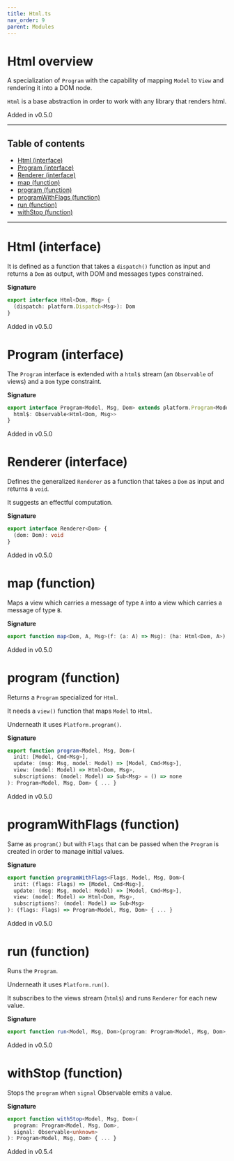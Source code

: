 ```yaml
---
title: Html.ts
nav_order: 9
parent: Modules
---
```


# Html overview

A specialization of `Program` with the capability of mapping `Model` to `View`
and rendering it into a DOM node.

`Html` is a base abstraction in order to work with any library that renders html.

Added in v0.5.0

---

<h2 class="text-delta">Table of contents</h2>

- [Html (interface)](#html-interface)
- [Program (interface)](#program-interface)
- [Renderer (interface)](#renderer-interface)
- [map (function)](#map-function)
- [program (function)](#program-function)
- [programWithFlags (function)](#programwithflags-function)
- [run (function)](#run-function)
- [withStop (function)](#withstop-function)

---

# Html (interface)

It is defined as a function that takes a `dispatch()` function as input and returns a `Dom` as output,
with DOM and messages types constrained.

**Signature**

```ts
export interface Html<Dom, Msg> {
  (dispatch: platform.Dispatch<Msg>): Dom
}
```

Added in v0.5.0

# Program (interface)

The `Program` interface is extended with a `html$` stream (an `Observable` of views) and a `Dom` type constraint.

**Signature**

```ts
export interface Program<Model, Msg, Dom> extends platform.Program<Model, Msg> {
  html$: Observable<Html<Dom, Msg>>
}
```

Added in v0.5.0

# Renderer (interface)

Defines the generalized `Renderer` as a function that takes a `Dom` as input and returns a `void`.

It suggests an effectful computation.

**Signature**

```ts
export interface Renderer<Dom> {
  (dom: Dom): void
}
```

Added in v0.5.0

# map (function)

Maps a view which carries a message of type `A` into a view which carries a message of type `B`.

**Signature**

```ts
export function map<Dom, A, Msg>(f: (a: A) => Msg): (ha: Html<Dom, A>) => Html<Dom, Msg> { ... }
```

Added in v0.5.0

# program (function)

Returns a `Program` specialized for `Html`.

It needs a `view()` function that maps `Model` to `Html`.

Underneath it uses `Platform.program()`.

**Signature**

```ts
export function program<Model, Msg, Dom>(
  init: [Model, Cmd<Msg>],
  update: (msg: Msg, model: Model) => [Model, Cmd<Msg>],
  view: (model: Model) => Html<Dom, Msg>,
  subscriptions: (model: Model) => Sub<Msg> = () => none
): Program<Model, Msg, Dom> { ... }
```

Added in v0.5.0

# programWithFlags (function)

Same as `program()` but with `Flags` that can be passed when the `Program` is created in order to manage initial values.

**Signature**

```ts
export function programWithFlags<Flags, Model, Msg, Dom>(
  init: (flags: Flags) => [Model, Cmd<Msg>],
  update: (msg: Msg, model: Model) => [Model, Cmd<Msg>],
  view: (model: Model) => Html<Dom, Msg>,
  subscriptions?: (model: Model) => Sub<Msg>
): (flags: Flags) => Program<Model, Msg, Dom> { ... }
```

Added in v0.5.0

# run (function)

Runs the `Program`.

Underneath it uses `Platform.run()`.

It subscribes to the views stream (`html$`) and runs `Renderer` for each new value.

**Signature**

```ts
export function run<Model, Msg, Dom>(program: Program<Model, Msg, Dom>, renderer: Renderer<Dom>): Observable<Model> { ... }
```

Added in v0.5.0

# withStop (function)

Stops the `program` when `signal` Observable emits a value.

**Signature**

```ts
export function withStop<Model, Msg, Dom>(
  program: Program<Model, Msg, Dom>,
  signal: Observable<unknown>
): Program<Model, Msg, Dom> { ... }
```

Added in v0.5.4
